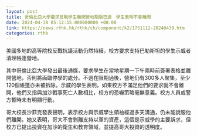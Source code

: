 ```yaml
---
layout: post
title: 哥倫比亞大學要求反戰學生離開營地期限已過　學生表明不會離開
date: 2024-04-30 05:12:55.000000000 +08:00
link: https://news.rthk.hk/rthk/ch/component/k2/1751112-20240430.htm
categories: rthk
---
```


美國多地的高等院校反戰抗議活動仍然持續，校方要求支持巴勒斯坦的學生示威者清理帳蓬營地。

其中哥倫比亞大學發出最後通牒，要求學生在當地星期一下午兩時前簽署表格並離開營地，否則將面臨停學的處分。不過在限期過後，營地仍有300多人聚集，至少120個帳蓬亦未被拆除。示威的學生表明，如果校方不滿足他們的要求就不會離開，他們又指與加沙戰事死亡人數相比，校方的恐嚇策略毫無意義。校方人員或警方暫時未有明顯行動。

哥大校長沙菲克發表聲明，表示校方與示威學生領袖經過多天溝通，仍未能說服他們離開。她又表明，哥大不會剝離支持以軍的資產，這個是示威學的主要訴求，但校方已提出投資在加沙的衛生和教育領域，並提高哥大投資的透明度。
